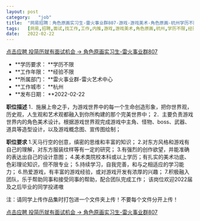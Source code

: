 ```yaml
---
layout:	post
category:	"job"
title:	"网易招聘：角色原画实习生-雷火事业群807-游戏-游戏美术-角色原画-杭州学历不限经验不限"
tags:	[网易,招聘,面试,找工作,工作,内推,游戏,游戏美术,角色原画,杭州,学历不限,经验不限]
date:	2022-02-22
---
```


[点击应聘 投简历就有面试机会 -> 角色原画实习生-雷火事业群807](http://mobile.bole.netease.com/bole/boleDetail?id=23157&employeeId=346f03c3cda5f04c&key=all)



- **学历要求： **学历不限
- **工作年限： **经验不限
- **所属部门： **雷火事业群-雷火艺术中心
- **工作城市： **杭州
- **发布日期： **2022-02-22



**职位描述**
1．施展上帝之手，为游戏世界中的每一个生命创造形象，把你世界观，历史观，人生观和艺术观都融入到你所构建的那个完美世界中；
2．主要负责游戏世界内的角色美术设计。根据游戏世界观完成游戏中主角、怪物、boss、武器、道具等造型设计，以及游戏概念图、宣传图绘制；



**职位要求**
1.天马行空的创意，缜密的思维和丰富的知识；
2.对东方风格和游戏有自己的理解，对东方服装纹样等有一定的研究；
3.有强烈的创作欲望，并能准确的表达出自己的设计意图；
4.美术类院校本科或以上学历；有扎实的美术功底、色彩理论知识，但不限专业；
5.持续学习，自我完善，和与之相适应的学习能力；
6.热爱游戏，有丰富的游戏经验，或对游戏开发有浓厚的兴趣； 
7.积极融入团队，乐于帮助同事和接受同事的帮助，配合团队完成工作；
该岗位欢迎2022届及之后毕业的同学投递嗷

注：请同学上传作品集时打包进一个文件夹上传！不要每个文件分开上传！



[点击应聘 投简历就有面试机会 -> 角色原画实习生-雷火事业群807](http://mobile.bole.netease.com/bole/boleDetail?id=23157&employeeId=346f03c3cda5f04c&key=all)